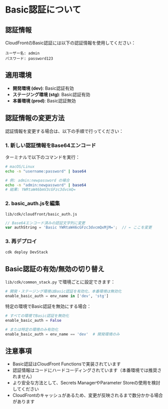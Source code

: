 # Basic認証について

## 認証情報

CloudFrontのBasic認証には以下の認証情報を使用してください：

```
ユーザー名: admin
パスワード: password123
```

## 適用環境

- **開発環境 (dev)**: Basic認証有効
- **ステージング環境 (stg)**: Basic認証有効
- **本番環境 (prod)**: Basic認証無効

## 認証情報の変更方法

認証情報を変更する場合は、以下の手順で行ってください：

### 1. 新しい認証情報をBase64エンコード

ターミナルで以下のコマンドを実行：

```bash
# macOS/Linux
echo -n "username:password" | base64

# 例: admin:newpassword の場合
echo -n "admin:newpassword" | base64
# 結果: YWRtaW46bmV3cGFzc3dvcmQ=
```

### 2. basic_auth.jsを編集

`lib/cdk/cloudfront/basic_auth.js`

```javascript
// Base64エンコード済みの認証文字列に変更
var authString = 'Basic YWRtaW46cGFzc3dvcmQxMjM=';  // ← ここを変更
```

### 3. 再デプロイ

```bash
cdk deploy DevStack
```

## Basic認証の有効/無効の切り替え

`lib/cdk/common_stack.py` で環境ごとに設定できます：

```python
# 開発・ステージング環境はBasic認証を有効化、本番環境は無効化
enable_basic_auth = env_name in ['dev', 'stg']
```

特定の環境でBasic認証を無効にする場合：

```python
# すべての環境でBasic認証を無効化
enable_basic_auth = False

# または特定の環境のみ有効化
enable_basic_auth = env_name == 'dev'  # 開発環境のみ
```

## 注意事項

- Basic認証はCloudFront Functionsで実装されています
- 認証情報はコードにハードコーディングされています（本番環境では推奨されません）
- より安全な方法として、Secrets ManagerやParameter Storeの使用を検討してください
- CloudFrontのキャッシュがあるため、変更が反映されるまで数分かかる場合があります

